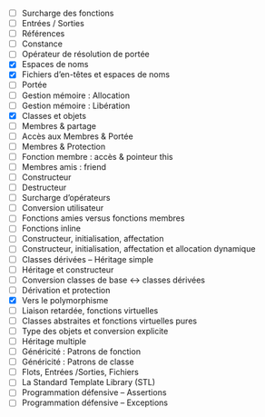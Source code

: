 - [ ] Surcharge des fonctions
- [ ] Entrées / Sorties
- [ ] Références
- [ ] Constance
- [ ] Opérateur de résolution de portée
- [x] Espaces de noms
- [x] Fichiers d’en-têtes et espaces de noms
- [ ] Portée
- [ ] Gestion mémoire : Allocation
- [ ] Gestion mémoire : Libération
- [x] Classes et objets
- [ ] Membres & partage
- [ ] Accès aux Membres & Portée
- [ ] Membres & Protection
- [ ] Fonction membre : accès & pointeur this
- [ ] Membres amis : friend
- [ ] Constructeur
- [ ] Destructeur
- [ ] Surcharge d’opérateurs
- [ ] Conversion utilisateur
- [ ] Fonctions amies versus fonctions membres
- [ ] Fonctions inline
- [ ] Constructeur, initialisation, affectation
- [ ] Constructeur, initialisation, affectation et allocation dynamique
- [ ] Classes dérivées – Héritage simple
- [ ] Héritage et constructeur
- [ ] Conversion classes de base <-> classes dérivées
- [ ] Dérivation et protection
- [x] Vers le polymorphisme
- [ ] Liaison retardée, fonctions virtuelles
- [ ] Classes abstraites et fonctions virtuelles pures
- [ ] Type des objets et conversion explicite
- [ ] Héritage multiple
- [ ] Généricité : Patrons de fonction
- [ ] Généricité : Patrons de classe
- [ ] Flots, Entrées /Sorties, Fichiers
- [ ] La Standard Template Library (STL)
- [ ] Programmation défensive – Assertions
- [ ] Programmation défensive – Exceptions